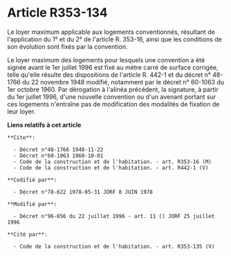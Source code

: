 # Article R353-134

Le loyer maximum applicable aux logements conventionnés, résultant de l'application du 1° et du 2° de l'article R. 353-16,
ainsi que les conditions de son évolution sont fixés par la convention.

Le loyer maximum des logements pour lesquels une convention a été signée avant le 1er juillet 1996 est fixé au mètre carré de
surface corrigée, telle qu'elle résulte des dispositions de l'article R. 442-1 et du décret n° 48-1766 du 22 novembre 1948
modifié, notamment par le décret n° 60-1063 du 1er octobre 1960. Par dérogation à l'alinéa précédent, la signature, à partir
du 1er juillet 1996, d'une nouvelle convention ou d'un avenant portant sur ces logements n'entraîne pas de modification des
modalités de fixation de leur loyer.

**Liens relatifs à cet article**

	**Cite**:

	  - Décret n°48-1766 1948-11-22
	  - Décret n°60-1063 1960-10-01
	  - Code de la construction et de l'habitation. - art. R353-16 (M)
	  - Code de la construction et de l'habitation. - art. R442-1 (V)

	**Codifié par**:

	  - Décret n°78-622 1978-05-31 JORF 8 JUIN 1978

	**Modifié par**:

	  - Décret n°96-656 du 22 juillet 1996 - art. 11 () JORF 25 juillet 1996

	**Cité par**:

	  - Code de la construction et de l'habitation. - art. R353-135 (V)
